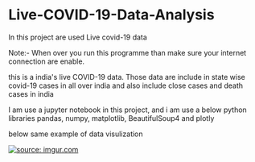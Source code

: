 # Live-COVID-19-Data-Analysis


In this project are used Live covid-19 data

Note:- When over you run this programme than make sure your internet connection are enable.

this is a india's live COVID-19 data. Those data are include in state wise covid-19 cases in all over india and also include close cases and death cases in india

I am use a jupyter notebook in this project, and i am use a below python libraries pandas, numpy, matplotlib, BeautifulSoup4 and plotly

below same example of data visulization


<a href="https://imgur.com/dlGGnyG"><img src="https://i.imgur.com/dlGGnyG.png" title="source: imgur.com" /></a>
